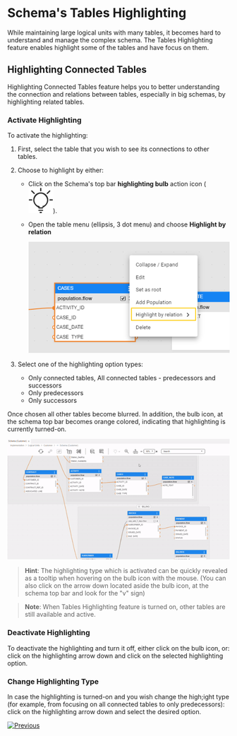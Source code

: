<web>

# Schema's Tables Highlighting

While maintaining large logical units with many tables, it becomes hard to understand and manage the complex schema. The Tables Highlighting feature enables highlight some of the tables and have focus on them. 



## Highlighting Connected Tables 

Highlighting Connected Tables feature helps you to better understanding the connection and relations between tables, especially in big schemas, by highlighting related tables.



### Activate Highlighting

To activate the highlighting: 

1. First, select the table that you wish to see its connections to other tables. 

2. Choose to highlight by either:

   - Click on the Schema's top bar **highlighting bulb** action icon ( ![](images/web/light-off.svg)). 

   - Open the table menu (ellipsis, 3 dot menu) and choose **Highlight by relation**

     ![](images/web/20_highlight_menu.png)

3. Select one of the highlighting option types:

   - Only connected tables, All connected tables - predecessors and successors
   - Only predecessors
   - Only successors



Once chosen all other tables become blurred.  In addition, the bulb icon, at the schema top bar becomes orange colored, indicating that highlighting is currently turned-on.



![](images/web/20_highlight_connected.gif)



> **Hint**: The highlighting type which is activated can be quickly revealed as a tooltip when hovering on the bulb icon with the mouse. (You can also click on the arrow down located aside the bulb icon, at the schema top bar and look for the "v" sign) 

> **Note**: When Tables Highlighting feature is turned on, other tables are still available and active.



### Deactivate Highlighting

To deactivate the highlighting and turn it off, either click on the bulb icon, or: click on the highlighting arrow down and click on the selected highlighting option. 

### Change Highlighting Type

In case the highlighting is turned-on and you wish change the high;ight type (for example, from focusing on all connected tables to only predecessors): click on the highlighting arrow down and select the desired option.



[![Previous](/articles/images/Previous.png)](/articles/03_logical_units/17_LU_schema_change_root_table.md)



</web>
